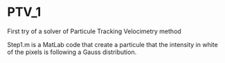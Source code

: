 # PTV_1
First try of a solver of Particule Tracking Velocimetry method

Step1.m is a MatLab code that create a particule that the intensity in white of the pixels
is following a Gauss distribution. 
